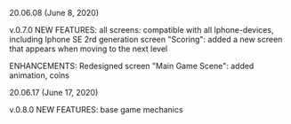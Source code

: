 20.06.08 (June 8, 2020)

v.0.7.0
NEW FEATURES:
all screens: compatible with all Iphone-devices, including Iphone SE 2rd generation
screen "Scoring": added a new screen that appears when moving to the next level

ENHANCEMENTS:
Redesigned screen "Main Game Scene": added animation, coins





20.06.17 (June 17, 2020)

v.0.8.0
NEW FEATURES:
base game mechanics